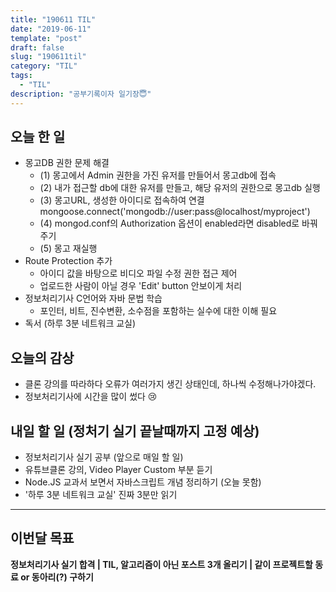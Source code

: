 ```yaml
---
title: "190611 TIL"
date: "2019-06-11"
template: "post"
draft: false
slug: "190611til"
category: "TIL"
tags:
  - "TIL"
description: "공부기록이자 일기장😇"
---
```


## 오늘 한 일

- 몽고DB 권한 문제 해결
  - (1) 몽고에서 Admin 권한을 가진 유저를 만들어서 몽고db에 접속
  - (2) 내가 접근할 db에 대한 유저를 만들고, 해당 유저의 권한으로 몽고db 실행
  - (3) 몽고URL, 생성한 아이디로 접속하여 연결mongoose.connect('mongodb://user:pass@localhost/myproject')
  - (4) mongod.conf의 Authorization 옵션이 enabled라면 disabled로 바꿔주기
  - (5) 몽고 재실행
- Route Protection 추가
  - 아이디 값을 바탕으로 비디오 파일 수정 권한 접근 제어
  - 업로드한 사람이 아닐 경우 'Edit' button 안보이게 처리
- 정보처리기사 C언어와 자바 문법 학습
  - 포인터, 비트, 진수변환, 소수점을 포함하는 실수에 대한 이해 필요
- 독서 (하루 3분 네트워크 교실)

## 오늘의 감상

- 클론 강의를 따라하다 오류가 여러가지 생긴 상태인데, 하나씩 수정해나가야겠다.
- 정보처리기사에 시간을 많이 썼다 😢

## 내일 할 일 (정처기 실기 끝날때까지 고정 예상)

- 정보처리기사 실기 공부 (앞으로 매일 할 일)
- 유튜브클론 강의, Video Player Custom 부분 듣기
- Node.JS 교과서 보면서 자바스크립트 개념 정리하기 (오늘 못함)
- '하루 3분 네트워크 교실' 진짜 3분만 읽기

---

## 이번달 목표

**정보처리기사 실기 합격 | TIL, 알고리즘이 아닌 포스트 3개 올리기 | 같이 프로젝트할 동료 or 동아리(?) 구하기**